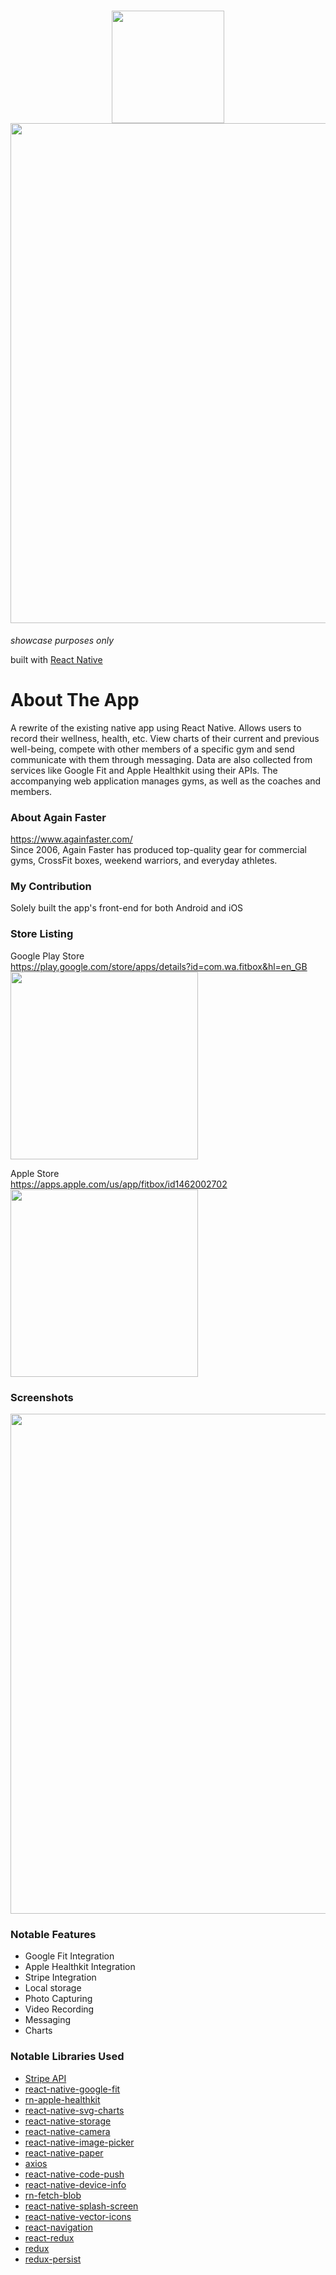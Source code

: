 <h1 align="center">
  <img src="https://user-images.githubusercontent.com/22584900/85884062-952f8e80-b814-11ea-9a22-daab896c53dc.png" width="180"/><br />
  <img src="https://user-images.githubusercontent.com/22584900/85883996-7d580a80-b814-11ea-9539-412968a85ee7.jpg" width="800" />
</h1>

<em>showcase purposes only</em>

built with [React Native](https://facebook.github.io/react-native/)

# About The App
A rewrite of the existing native app using React Native. Allows users to record their wellness, health, etc. View charts of their current and previous well-being, compete with other members of a specific gym and send communicate with them through messaging. Data are also collected from services like Google Fit and Apple Healthkit using their APIs. The accompanying web application manages gyms, as well as the coaches and members.

### About Again Faster
https://www.againfaster.com/  
Since 2006, Again Faster has produced top-quality gear for commercial gyms, CrossFit boxes, weekend warriors, and everyday athletes.

### My Contribution
Solely built the app's front-end for both Android and iOS

### Store Listing
Google Play Store  
https://play.google.com/store/apps/details?id=com.wa.fitbox&hl=en_GB  
<img src="https://user-images.githubusercontent.com/22584900/85887722-e6428100-b81a-11ea-8177-fd2c80ee601d.png" width="300"/>

Apple Store  
https://apps.apple.com/us/app/fitbox/id1462002702  
<img src="https://user-images.githubusercontent.com/22584900/85887660-d0cd5700-b81a-11ea-9f4a-501b0a79cae9.png" width="300"/>

### Screenshots
<img src="https://user-images.githubusercontent.com/22584900/85882753-6fa18580-b812-11ea-8a9f-301c5a106b88.jpg" width="800"/>

### Notable Features
* Google Fit Integration
* Apple Healthkit Integration
* Stripe Integration
* Local storage
* Photo Capturing
* Video Recording
* Messaging
* Charts

### Notable Libraries Used
* [Stripe API](https://stripe.com/docs/api)
* [react-native-google-fit](https://github.com/StasDoskalenko/react-native-google-fit)
* [rn-apple-healthkit](https://github.com/terrillo/rn-apple-healthkit)
* [react-native-svg-charts](https://github.com/JesperLekland/react-native-svg-charts)
* [react-native-storage](https://github.com/sunnylqm/react-native-storage)
* [react-native-camera](https://github.com/react-native-community/react-native-camera)
* [react-native-image-picker](https://github.com/react-native-community/react-native-image-picker)
* [react-native-paper](https://github.com/callstack/react-native-paper)
* [axios](https://github.com/axios/axios)
* [react-native-code-push](https://github.com/microsoft/react-native-code-push)
* [react-native-device-info](https://github.com/rebeccahughes/react-native-device-info)
* [rn-fetch-blob](https://github.com/joltup/rn-fetch-blob)
* [react-native-splash-screen](https://github.com/crazycodeboy/react-native-splash-screen)
* [react-native-vector-icons](https://github.com/oblador/react-native-vector-icons)
* [react-navigation](https://reactnavigation.org/)
* [react-redux](https://github.com/reduxjs/react-redux)
* [redux](https://github.com/reduxjs/redux)
* [redux-persist](https://github.com/rt2zz/redux-persist)
